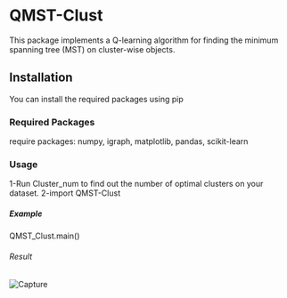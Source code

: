 # QMST-Clust
This package implements a Q-learning algorithm for finding the minimum spanning tree (MST) on cluster-wise objects.

## Installation

You can install the required packages using pip

### Required Packages
require packages: numpy, igraph, matplotlib, pandas, scikit-learn

### Usage
1-Run Cluster_num to find out the number of optimal clusters on your dataset.
2-import QMST-Clust

##### Example 
QMST_Clust.main()

###### Result

![Capture](https://github.com/Alaeddini-Zahra/QMST-Clust/assets/141744833/71b33cd5-5029-4a6f-b9d5-ca9b66b5b965)
